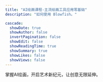 ```yaml
---
title: "AI绘画课程-主流绘画工具应用零基础"
description: "如何使用 Blowfish。"

cascade:
  showDate: true
  showAuthor: false
  invertPagination: false
  showEdit: false
  showReadingTime: true
  showSummary: true
  showLikes: false
  showViews: false
---
```


掌握AI绘画，开启艺术新纪元，让创意无限延伸。